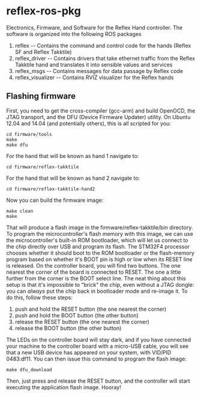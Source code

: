 reflex-ros-pkg
======

Electronics, Firmware, and Software for the Reflex Hand controller. The software is organized into the following ROS packages

1. reflex -- Contains the command and control code for the hands (Reflex SF and Reflex Takktile)
1. reflex_driver -- Contains drivers that take ethernet traffic from the Reflex Takktile hand and translates it into sensible values and services
1. reflex_msgs -- Contains messages for data passage by Reflex code
1. reflex_visualizer -- Contains RVIZ visualizer for the Reflex hands

Flashing firmware
------
First, you need to get the cross-compiler (gcc-arm) and build OpenOCD, the JTAG transport, and the DFU (Device Firmware Updater) utility. On Ubuntu 12.04 and 14.04 (and potentially others), this is all scripted for you:

    cd firmware/tools
    make
    make dfu

For the hand that will be known as hand 1 navigate to:

    cd firmware/reflex-takktile

For the hand that will be known as hand 2 navigate to:

    cd firmware/reflex-takktile-hand2
    
Now you can build the firmware image:

    make clean
    make

That will produce a flash image in the firmware/reflex-takktile/bin directory. To program the microcontroller's flash memory with this image, we can use the microcontroller's built-in ROM bootloader, which will let us connect to the chip directly over USB and program its flash. The STM32F4 processor chooses whether it should boot to the ROM bootloader or the flash-memory program based on whether it's BOOT pin is high or low when its RESET line is released. On the controller board, you will find two buttons. The one nearest the corner of the board is connected to RESET. The one a little further from the corner is the BOOT select line. The neat thing about this setup is that it's impossible to "brick" the chip, even without a JTAG dongle: you can *always* put the chip back in bootloader mode and re-image it. To do this, follow these steps:

1. push and hold the RESET button (the one nearest the corner)
1. push and hold the BOOT button (the other button)
1. release the RESET button (the one nearest the corner)
1. release the BOOT button (the other button)

The LEDs on the controller board will stay dark, and if you have connected your machine to the controller board with a micro-USB cable, you will see that a new USB device has appeared on your system, with VID/PID 0483:df11. You can then issue this command to program the flash image:

    make dfu_download

Then, just press and release the RESET button, and the controller will start executing the application flash image. Hooray!
